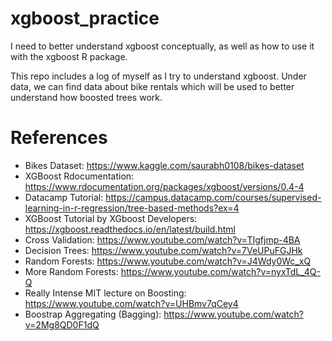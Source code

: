 # xgboost_practice
I need to better understand xgboost conceptually, as well as how to use it with the xgboost R package.

This repo includes a log of myself as I try to understand xgboost. Under data, we can find data about bike rentals which will be used to better understand how boosted trees work. 


# References
* Bikes Dataset: https://www.kaggle.com/saurabh0108/bikes-dataset
* XGBoost Rdocumentation: https://www.rdocumentation.org/packages/xgboost/versions/0.4-4
* Datacamp Tutorial: https://campus.datacamp.com/courses/supervised-learning-in-r-regression/tree-based-methods?ex=4
* XGBoost Tutorial by XGboost Developers: https://xgboost.readthedocs.io/en/latest/build.html
* Cross Validation: https://www.youtube.com/watch?v=TIgfjmp-4BA
* Decision Trees: https://www.youtube.com/watch?v=7VeUPuFGJHk
* Random Forests: https://www.youtube.com/watch?v=J4Wdy0Wc_xQ
* More Random Forests: https://www.youtube.com/watch?v=nyxTdL_4Q-Q
* Really Intense MIT lecture on Boosting: https://www.youtube.com/watch?v=UHBmv7qCey4
* Boostrap Aggregating (Bagging): https://www.youtube.com/watch?v=2Mg8QD0F1dQ


